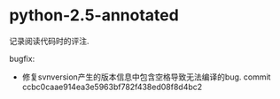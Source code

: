 python-2.5-annotated
=========
记录阅读代码时的评注.

bugfix:  
- 修复svnversion产生的版本信息中包含空格导致无法编译的bug.
   commit ccbc0caae914ea3e5963bf782f438ed08f8d4bc2
